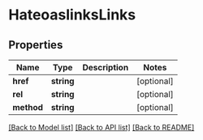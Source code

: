 # HateoaslinksLinks

## Properties
Name | Type | Description | Notes
------------ | ------------- | ------------- | -------------
**href** | **string** |  | [optional] 
**rel** | **string** |  | [optional] 
**method** | **string** |  | [optional] 

[[Back to Model list]](../README.md#documentation-for-models) [[Back to API list]](../README.md#documentation-for-api-endpoints) [[Back to README]](../README.md)


